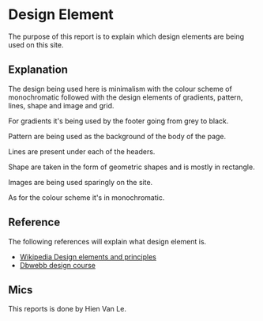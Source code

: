 ---
---
Design Element
=========================
The purpose of this report is to explain which design elements are being used on this site.

Explanation
------------------------
The design being used here is minimalism with the colour scheme of monochromatic followed with the design elements of gradients, pattern, lines, shape and image and grid.

For gradients it's being used by the footer going from grey to black.

Pattern are being used as the background of the body of the page.

Lines are present under each of the headers.

Shape are taken in the form of geometric shapes and is mostly in rectangle.

Images are being used sparingly on the site.

As for the colour scheme it's in monochromatic.

Reference
---------------
The following references will explain what design element is.

* [Wikipedia Design elements and principles](https://en.wikipedia.org/wiki/Visual_design_elements_and_principles)
* [Dbwebb design course](https://dbwebb.se/kurser/design-v2/kmom06)

Mics
-------
This reports is done by Hien Van Le.
